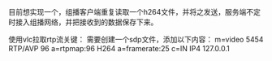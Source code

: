 目前想实现一个，组播客户端重复读取一个h264文件，并将之发送，服务端不定时接入组播网络，并把接收到的数据保存下来。

使用vlc拉取rtp流关键：
需要创建一个sdp文件，添加以下内容：
m=video 5454 RTP/AVP 96
a=rtpmap:96 H264
a=framerate:25
c=IN IP4 127.0.0.1